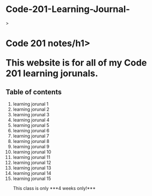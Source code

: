 # Code-201-Learning-Journal-
<!DOCTYPE html>>

<h1>Code 201 notes/h1>

<p>This website is for all of my Code 201 learning jorunals.</p>

<h2> Table of contents</h2>

<ol>

<li>learning jorunal 1</li>

<li> learning jorunal 2</li>

<li> learning jorunal 3</li>

<li> learning jorunal 4</li>

<li> learning jorunal 5</li>

<li>learning jorunal 6</li>

<li>learning jorunal 7</li>

<li>learning jorunal 8</li>

<li>learning jorunal 9</li>

<li>learning jorunal 10</li>

<li>learning jorunal 11</li>

<li>learning jorunal 12</li>

<li>learning jorunal 13</li>

<li>learning jorunal 14</li>

<li>learning jorunal 15</li>

<p>This class is only ***4 weeks only!***</p>

</ol>
